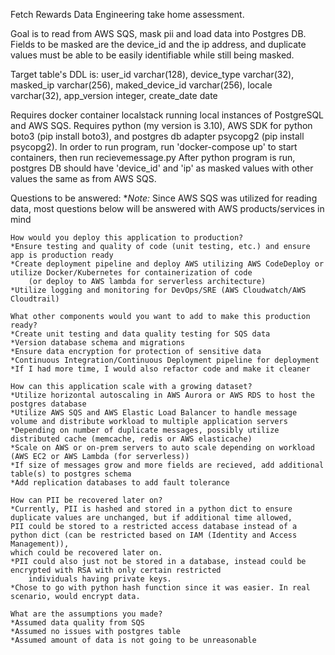 Fetch Rewards Data Engineering take home assessment.

Goal is to read from AWS SQS, mask pii and load data into Postgres DB.
Fields to be masked are the device_id and the ip address,
and duplicate values must be able to be easily identifiable while still being masked.

Target table's DDL is:
    user_id             varchar(128),
    device_type         varchar(32),
    masked_ip           varchar(256),
    maked_device_id     varchar(256),
    locale              varchar(32),
    app_version         integer,
    create_date         date

Requires docker container localstack running local instances of PostgreSQL and AWS SQS.
Requires python (my version is 3.10), AWS SDK for python boto3 (pip install boto3), and postgres db adapter psycopg2 (pip install psycopg2).
In order to run program, run 'docker-compose up' to start containers, then run recievemessage.py
After python program is run, postgres DB should have 'device_id' and 'ip' as masked values with other values the same as from AWS SQS.

Questions to be answered:
    **Note:* Since AWS SQS was utilized for reading data, most questions below will be answered with AWS products/services in mind

    How would you deploy this application to production?
    *Ensure testing and quality of code (unit testing, etc.) and ensure app is production ready
    *Create deployment pipeline and deploy AWS utilizing AWS CodeDeploy or utilize Docker/Kubernetes for containerization of code 
        (or deploy to AWS lambda for serverless architecture)
    *Utilize logging and monitoring for DevOps/SRE (AWS Cloudwatch/AWS Cloudtrail)

    What other components would you want to add to make this production ready?
    *Create unit testing and data quality testing for SQS data
    *Version database schema and migrations
    *Ensure data encryption for protection of sensitive data
    *Continuous Integration/Continuous Deployment pipeline for deployment
    *If I had more time, I would also refactor code and make it cleaner

    How can this application scale with a growing dataset?
    *Utilize horizontal autoscaling in AWS Aurora or AWS RDS to host the postgres database
    *Utilize AWS SQS and AWS Elastic Load Balancer to handle message volume and distribute workload to multiple application servers
    *Depending on number of duplicate messages, possibly utilize distributed cache (memcache, redis or AWS elasticache)
    *Scale on AWS or on-prem servers to auto scale depending on workload (AWS EC2 or AWS Lambda (for serverless))
    *If size of messages grow and more fields are recieved, add additional table(s) to postgres schema
    *Add replication databases to add fault tolerance

    How can PII be recovered later on?
    *Currently, PII is hashed and stored in a python dict to ensure duplicate values are unchanged, but if additional time allowed,
    PII could be stored to a restricted access database instead of a python dict (can be restricted based on IAM (Identity and Access Management)),
    which could be recovered later on.
    *PII could also just not be stored in a database, instead could be encrypted with RSA with only certain restricted
        individuals having private keys.
    *Chose to go with python hash function since it was easier. In real scenario, would encrypt data.

    What are the assumptions you made?
    *Assumed data quality from SQS
    *Assumed no issues with postgres table
    *Assumed amount of data is not going to be unreasonable

